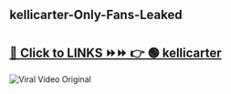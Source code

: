 
 ## kellicarter-Only-Fans-Leaked

# <h2><a href="https://clipsfans.com/kellicarter&ref=git">🔗 Click to LINKS ⏩⏩ 👉 🟢 kellicarter </a></h2>

<a href="https://clipsfans.com/kellicarter&ref=git" rel="nofollow" data-target="animated-image.originalLink"><img src="https://i.ibb.co.com/xMMVF88/686577567.gif" alt="Viral Video Original" style="max-width: 100%; display: inline-block;" data-target="animated-image.originalImage"></a>
